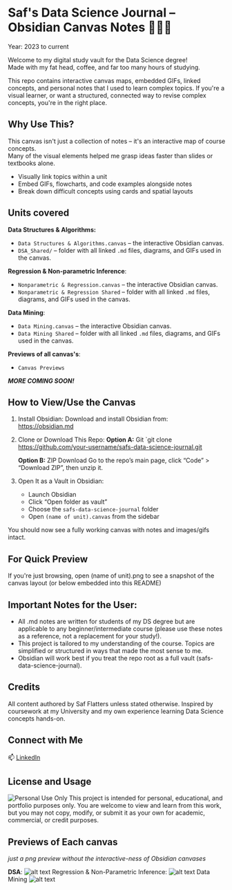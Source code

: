 # Saf's Data Science Journal – Obsidian Canvas Notes 🧠🧩💡
Year: 2023 to current

Welcome to my digital study vault for the Data Science degree!  
Made with my fat head, coffee, and far too many hours of studying.

This repo contains interactive canvas maps, embedded GIFs, linked concepts, and personal notes that I used to learn complex topics. If you're a visual learner, or want a structured, connected way to revise complex concepts, you're in the right place.

## Why Use This?

This canvas isn't just a collection of notes – it's an interactive map of course concepts.  
Many of the visual elements helped me grasp ideas faster than slides or textbooks alone.

- Visually link topics within a unit
- Embed GIFs, flowcharts, and code examples alongside notes
- Break down difficult concepts using cards and spatial layouts

## Units covered

**Data Structures & Algorithms:**
- `Data Structures & Algorithms.canvas` – the interactive Obsidian canvas.
- `DSA_Shared/` – folder with all linked `.md` files, diagrams, and GIFs used in the canvas.

**Regression & Non-parametric Inference**:
- `Nonparametric & Regression.canvas` – the interactive Obsidian canvas.
- `Nonparametric & Regression Shared` – folder with all linked `.md` files, diagrams, and GIFs used in the canvas.

**Data Mining**:
- `Data Mining.canvas`  – the interactive Obsidian canvas.
- `Data Mining Shared` – folder with all linked `.md` files, diagrams, and GIFs used in the canvas.


**Previews of all canvas's**:
- `Canvas Previews`



**_MORE COMING SOON!_**


##  How to View/Use the Canvas

1. Install Obsidian:
    Download and install Obsidian from:  
    https://obsidian.md

2.  Clone or Download This Repo:
    **Option A:** Git 
    `git clone https://github.com/your-username/safs-data-science-journal.git   

    **Option B:** ZIP Download
    Go to the repo’s main page, click “Code” > “Download ZIP”, then unzip it.

3.  Open It as a Vault in Obsidian:
    - Launch Obsidian  
    - Click “Open folder as vault”
    - Choose the `safs-data-science-journal` folder
    - Open `(name of unit).canvas` from the sidebar

 You should now see a fully working canvas with notes and images/gifs intact.

## For Quick Preview

If you're just browsing, open (name of unit).png to see a snapshot of the canvas layout (or below embedded into this README)

## Important Notes for the User:

- All .md notes are written for students of my DS degree but are applicable to any beginner/intermediate course (please use these notes as a reference, not a replacement for your study!).
- This project is tailored to my understanding of the course. Topics are simplified or structured in ways that made the most sense to me.
- Obsidian will work best if you treat the repo root as a full vault (safs-data-science-journal).

## Credits

All content authored by Saf Flatters unless stated otherwise. Inspired by coursework at my University and my own experience learning Data Science concepts hands-on.

## Connect with Me

📫 [LinkedIn](https://www.linkedin.com/in/safflatters/)

## License and Usage

![Personal Use Only](https://img.shields.io/badge/Personal%20Use-Only-blueviolet?style=for-the-badge)
This project is intended for personal, educational, and portfolio purposes only.
You are welcome to view and learn from this work, but you may not copy, modify, or submit it as your own for academic, commercial, or credit purposes.

## Previews of Each canvas 
_just a png preview without the interactive-ness of Obsidian canvases_

**DSA**:
![alt text](<Data Structures & Algorithms.png>)
Regression & Non-Parametric Inference:
![alt text](<Nonparametric & Regression Shared.png>)
Data Mining
![alt text](<Data Mining.png>)